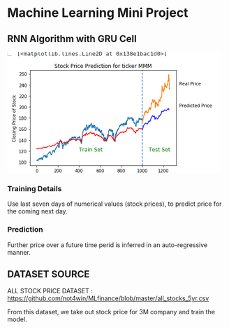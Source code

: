 # Machine Learning Mini Project
## RNN Algorithm with GRU Cell 
![RNN Algorithm with GRU Cell used to predict price of a stock](pred_img.png)

### Training Details
Use last seven days of numerical values (stock prices), to predict price for the coming next day.

### Prediction
Further price over a future time perid is inferred in an auto-regressive manner.

## DATASET SOURCE
ALL STOCK PRICE DATASET : https://github.com/not4win/MLfinance/blob/master/all_stocks_5yr.csv

From this dataset, we take out stock price for 3M company and train the model.
